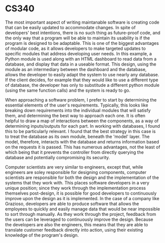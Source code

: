 # CS340

The most important aspect of writing maintanable software is creating code that can be easily updated to accommodate changes. In spite of developers' best intentions, there is no such thing as future-proof code, and the only way that a program will be able to maintain its usability is if the program is designed to be adaptable. This is one of the biggest advantages of modular code, as it allows developers to make targeted updates to specific modules that address developing user needs. In this example, a Python module is used along with an HTML dashboard to read data from a database, and display that data in a useable format. This design, using the module as an intermediary between the dashboard and the database, allows the developer to easily adapt the system to use nearly any database. If the client decides, for example that they would like to use a different type of database, the developer has only to substitude a different python module (using the same function calls) and the system is ready to go.

When approaching a software problem, I prefer to start by determining the essential elements of the user's requirements. Typically, this looks like breaking down requirements into the individual modules that will satisfy them, and determining the best way to approach each one. It is often helpful to draw a map of interactions between the components, as a way of determining inputs/outputs for each part. In working with databases, I found this to be particularly relevant. I found that the best strategy in this case is to treat the database as its own module, beneath the 'model' layer. The model, therefore, interacts with the database and returns information based on the requests it is passed. This has numerous advantages, not the least of which being that it prevents the controller from directly querying the database and potentially compromising its security.

Computer scientists are very similar to engineers, except that, while engineers are soley responsible for designing components, computer scientists are responsible for both the design and the implementation of the systems that they work with. This places software developers in a very unique position; since they work through the implementation process themselves post-design, it is possible for good developers to continuously improve upon the design as it is implemented. In the case of a company like Grazioso, developers are able to produce software that allows the employees to quickly and easily manage data that would be near impossible to sort through manually. As they work through the project, feedback from the users can be leveraged to continuously improve the design. Because the developers are also the engineers, this means that they are able to translate customer feedback directly into action, using their existing knowledge of the program's design.
